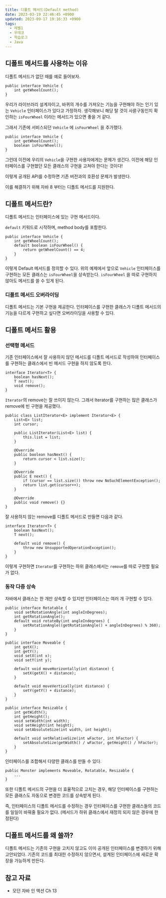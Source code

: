 ```yaml
---
title: 디폴트 메서드(Default method)
date: 2023-03-19 22:46:45 +0900
updated: 2023-09-17 19:16:33 +0900
tags:
  - 레벨1
  - 우테코
  - 학습로그
  - Java
---
```


## 디폴트 메서드를 사용하는 이유

디폴트 메서드가 없던 때를 예로 들어보자.

```
public interface Vehicle {
	int getWheelCount();	
}
```

우리가 라이브러리 설계자이고, 바퀴의 개수를 가져오는 기능을 구현해야 하는 인기 있는 ```Vehicle``` 인터페이스가 있다고 가정하자.
생각해보니 해당 탈 것이 사륜구동인지 확인하는 ```isFourWheel``` 이라는 메서드가 있으면 좋을 거 같다.  

그래서 기존에 서비스되던 ```Vehicle``` 에 ```isFourWheel``` 을 추가했다. 

```
public interface Vehicle {
	int getWheelCount();
	boolean isFourWheel();
}
```

그런데 이전에 우리의 ```Vehicle```을 구현한 사용자에게는 문제가 생긴다.
이전에 해당 인터페이스를 구현했던 모든 클래스의 구현을 고쳐야 한다는 것이다! 

이렇게 공개된 API를 수정하면 기존 버전과의 호환성 문제가 발생한다.

이를 해결하기 위해 자바 8 부터는 디폴트 메서드를 지원한다.

## 디폴트 메서드란?

디폴트 메서드는 인터페이스에 있는 구현 메서드이다.

```default``` 키워드로 시작하며, method body를 포함한다.

```
public interface Vehicle {
	int getWheelCount();
	default boolean isFourWheel() {
		return getWheelCount() == 4;
	}
}
```

이렇게 Default 메서드를 정의할 수 있다. 
위의 예제에서 앞으로 ```Vehicle``` 인터페이스를 구현하는 모든 클래스는 ```isFourWheel```을 상속받는다.
```isFourWheel``` 을 따로 구현하지 않아도 메서드를 쓸 수 있게 된다.

### 디폴트 메서드 오버라이딩

디폴트 메서드는 기본 구현을 제공한다. 
인터페이스를 구현한 클래스가 디폴트 메서드의 기능을 다르게 구현하고 싶다면 오버라이딩을 사용할 수 있다.

## 디폴트 메서드 활용

### 선택형 메서드

기존 인터페이스에서 잘 사용하지 않던 메서드를 디폴트 메서드로 작성하여 인터페이스를 구현하는 클래스에서 빈 메서드 구현을 하지 않도록 한다.

```
interface Iterator<T> {
	boolean hasNext();
	T next();
	void remove();
}
```

```Iterator```의 remove는 잘 쓰이지 않는다.
그래서 Iterator를 구현하는 많은 클래스가 remove에 빈 구현을 제공했다.

```
public class ListIterator<E> implement Iterator<E> {
	List<E> list; 
	int cursor; 
	
	public ListIterator(List<E> list) { 
		this.list = list; 
	} 
	
	@Override 
	public boolean hasNext() { 
		return cursor < list.size(); 
	} 
	
	@Override 
	public E next() { 
		if (cursor == list.size()) throw new NoSuchElementException();
		return list.get(cursor++); 
	}

	@Override
	public void remove() {}
}
```

잘 사용하지 않는 remove를 디폴트 메서드로 만들면 다음과 같다.

```
interface Iterator<T> {
	boolean hasNext();
	T next();
	
	default void remove() {
		throw new UnsupportedOperationException();
	}
}
```

이렇게 구현하면 ```Iterator```를 구현하는 하위 클래스에서는 ```remove```를 따로 구현할 필요가 없다.

### 동작 다중 상속

자바에서 클래스는 한 개만 상속할 수 있지만 인터페이스는 여러 개 구현할 수 있다.

```
public interface Rotatable {
	void setRotationAngle(int angleInDegrees);
	int getRotationAngle();
	default void rotateBy(int angleIndegrees) {
		setRotationAngle((getRotationAngle() + angleInDegrees) % 360);
	}
}
```

```
public interface Moveable {
	int getX();
	int getY();
	void setX(int x);
	void setY(int y);
	
	default void moveHorizontally(int distance) {
		setX(getX() + distance);
	}
	
	default void moveVertically(int distance) {
		setY(getY() + distance);
	}
}
```

```
public interface Resizable {
	int getWidth();
	int getHeight();
	void setWidth(int width);
	void setHeight(int height);
	void setAbsoluteSize(int width, int height);

	default void setRelativeSize(int wFactor, int hFactor) {
		setAbsoluteSize(getWidth() / wFactor, getHeight() / hFactor);
	}
}
```

인터페이스를 조합해서 다양한 클래스를 만들 수 있다.

```
public Monster implements Moveable, Rotatable, Resizable {
	...
}
```

또한 디폴트 메서드의 구현을 더 효율적으로 고치는 경우, 해당 인터페이스를 구현하는 모든 클래스도 자동으로 변경한 코드를 상속받게 된다.

즉, 인터페이스의 디폴트 메서드를 수정하는 경우 인터페이스를 구현한 클래스들의 코드를 일일이 바꿔줄 필요가 없다. (메서드가 하위 클래스에서 재정의 되지 않은 경우에 한정된다)

## 디폴트 메서드를 왜 쓸까?

디폴트 메서드는 기존의 구현을 고치지 않고도 이미 공개된 인터페이스를 변경하기 위해 고안되었다.
기존의 코드를 최대한 수정하지 않으면서, 설계된 인터페이스에 새로운 확장을 가능하게 만든다.

## 참고 자료

- 모던 자바 인 액션 Ch 13